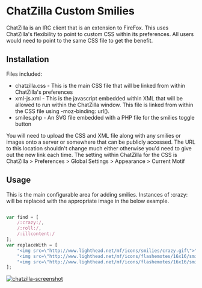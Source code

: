 # ChatZilla Custom Smilies

ChatZilla is an IRC client that is an extension to FireFox. This uses ChatZilla's flexibility to point to custom CSS within its preferences. All users would need to point to the same CSS file to get the benefit.

## Installation

Files included:
+ chatzilla.css - This is the main CSS file that will be linked from within ChatZilla's preferences
+ xml-js.xml - This is the javascript embedded within XML that will be allowed to run within the ChatZilla window. This file is linked from within the CSS file using -moz-binding: url().
+ smiles.php - An SVG file embedded with a PHP file for the smilies toggle button

You will need to upload the CSS and XML file along with any smilies or images onto a server or somewhere that can be publicly accessed. The URL to this location shouldn't change much either otherwise you'd need to give out the new link each time. The setting within ChatZilla for the CSS is ChatZilla > Preferences > Global Settings > Appearance > Current Motif

## Usage

This is the main configurable area for adding smilies. Instances of :crazy: will be replaced with the appropriate image in the below example.

```js

var find = [
	/:crazy:/, 	
	/:roll:/,	
	/:illcontent:/	
];
var replaceWith = [
	"<img src=\"http://www.lighthead.net/mf/icons/smilies/crazy.gif\">", 	
	"<img src=\"http://www.lighthead.net/mf/icons/flashemotes/16x16/smi_roll.gif\">", 	
	"<img src=\"http://www.lighthead.net/mf/icons/flashemotes/16x16/smi_ill_content.gif\">"	
];

```
[![chatzilla-screenshot](http://www.lighthead.net/images/chatzilla-custom-smilies.png)](http://www.lighthead.net/images/chatzilla-custom-smilies.png)
